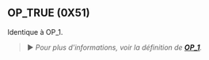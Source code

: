 ## OP_TRUE (0X51)

Identique à OP_1.

> ► *Pour plus d'informations, voir la définition de [**OP_1**](/dictionnaire/O.md#op_1-0x51).*

